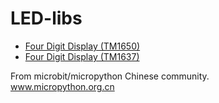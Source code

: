 # LED-libs


* [Four Digit Display (TM1650)](TM1650)
* [Four Digit Display (TM1637)](TM1637)

From microbit/micropython Chinese community.  
www.micropython.org.cn
